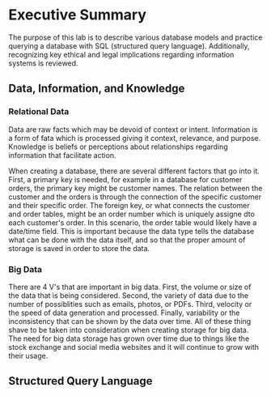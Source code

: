 # Executive Summary
The purpose of this lab is to describe various database models and practice querying a database with SQL (structured query language). Additionally, recognizing key ethical and legal implications regarding information systems is reviewed.
## Data, Information, and Knowledge
### Relational Data
Data are raw facts which may be devoid of context or intent. Information is a form of fata which is processed giving it context, relevance, and purpose. Knowledge is beliefs or perceptions about relationships regarding information that facilitate action. 

When creating a database, there are several different factors that go into it. First, a primary key is needed, for example in a database for customer orders, the primary key might be customer names. The relation between the customer and the orders is through the connection of the specific customer and their specific order. The foreign key, or what connects the customer and order tables, might be an order number which is uniquely assigne dto each customer's order. In this scenario, the order table would likely have a date/time field. This is important because the data type tells the database what can be done with the data itself, and so that the proper amount of storage is saved in order to store the data. 
### Big Data
There are 4 V's that are important in big data. First, the volume or size of the data that is being considered. Second, the variety of data due to the number of possiblities such as emails, photos, or PDFs. Third, velocity or the speed of data generation and processed. Finally, variability or the inconsistency that can be shown by the data over time. All of these thing shave to be taken into consideration when creating storage for big data. The need for big data storage has grown over time due to things like the stock exchange and social media websites and it will continue to grow with their usage. 
## Structured Query Language 
